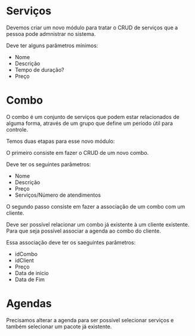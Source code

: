 # Serviços

Devemos criar um novo módulo para tratar o CRUD de serviços que a pessoa pode admnistrar no sistema.

Deve ter alguns parâmetros mínimos:
- Nome
- Descrição
- Tempo de duração?
- Preço

# Combo

O combo é um conjunto de serviços que podem estar relacionados de alguma forma, através de um grupo que define um período útil para controle.

Temos duas etapas para esse novo módulo:

O primeiro consiste em fazer o CRUD de um novo combo.

Deve ter os seguintes parâmetros:
- Nome
- Descrição
- Preço
- Serviços/Número de atendimentos

O segundo passo consiste em fazer a associação de um combo com um cliente.

Deve ser possível relacionar um combo já existente à um cliente existente. Para que seja possível associar a agenda ao combo do cliente.

Essa associação deve ter os saeguintes parâmetros:
- idCombo
- idClient
- Preço
- Data de inicio
- Data de Fim

# Agendas

Precisamos alterar a agenda para ser possível selecionar serviços e também selecionar um pacote já existente.